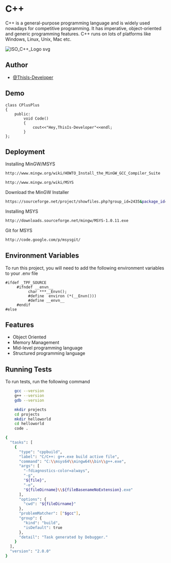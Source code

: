 
# C++

C++ is a general-purpose programming language and is widely used nowadays for competitive programming. It has imperative, object-oriented and generic programming features. C++ runs on lots of platforms like Windows, Linux, Unix, Mac etc.

![ISO_C++_Logo svg](https://user-images.githubusercontent.com/109382325/215765870-f6e22c54-8a0d-40a9-b02a-781078c75fcc.jpg)


## Author

- [@ThisIs-Developer](https://github.com/ThisIs-Developer)


## Demo
```
class CPlusPlus
{
    public:
    	void Code()
		{
    		cout<<"Hey,ThisIs-Developer"<<endl;
    	}
};
```
## Deployment

Installing MinGW/MSYS
```bash
http://www.mingw.org/wiki/HOWTO_Install_the_MinGW_GCC_Compiler_Suite
```
```bash
http://www.mingw.org/wiki/MSYS
```
Download the MinGW Installer
```bash
https://sourceforge.net/project/showfiles.php?group_id=2435&package_id=240780
```
Installing MSYS
```bash
http://downloads.sourceforge.net/mingw/MSYS-1.0.11.exe
```
Git for MSYS
```bash
http://code.google.com/p/msysgit/
```

## Environment Variables

To run this project, you will need to add the following environment variables to your .env file

```
#ifdef _TPF_SOURCE                                    
     #ifndef __envn__                                 
          char ***__Envn();                           
          #define  environ (*(__Envn()))              
          #define __envn__                            
     #endif                                           
#else
```


## Features

- Object Oriented
- Memory Management
- Mid-level programming language
- Structured programming language



## Running Tests

To run tests, run the following command

```bash
    gcc --version
    g++ --version
    gdb --version
```
```bash
    mkdir projects
    cd projects
    mkdir helloworld
    cd helloworld
    code .
```
```bash
{
  "tasks": [
    {
      "type": "cppbuild",
      "label": "C/C++: g++.exe build active file",
      "command": "C:\\msys64\\mingw64\\bin\\g++.exe",
      "args": [
        "-fdiagnostics-color=always",
        "-g",
        "${file}",
        "-o",
        "${fileDirname}\\${fileBasenameNoExtension}.exe"
      ],
      "options": {
        "cwd": "${fileDirname}"
      },
      "problemMatcher": ["$gcc"],
      "group": {
        "kind": "build",
        "isDefault": true
      },
      "detail": "Task generated by Debugger."
    }
  ],
  "version": "2.0.0"
}
```
